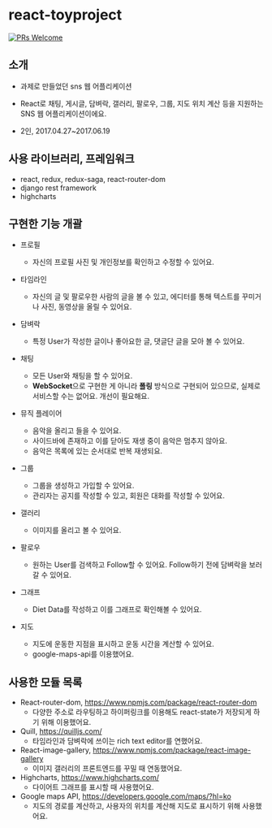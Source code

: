 # react-toyproject
[![PRs Welcome](https://img.shields.io/badge/PRs-welcome-brightgreen.svg?style=flat-square)](http://makeapullrequest.com)

## 소개

- 과제로 만들었던 sns 웹 어플리케이션

- React로 채팅, 게시글, 담벼락, 갤러리, 팔로우, 그룹, 지도 위치 계산 등을 지원하는 SNS 웹 어플리케이션이에요.

- 2인, 2017.04.27~2017.06.19

## 사용 라이브러리, 프레임워크
- react, redux, redux-saga, react-router-dom
- django rest framework
- highcharts



## 구현한 기능 개괄

- 프로필
    - 자신의 프로필 사진 및 개인정보를 확인하고 수정할 수 있어요.
- 타임라인
    - 자신의 글 및 팔로우한 사람의 글을 볼 수 있고, 에디터를 통해 텍스트를 꾸미거나 사진, 동영상을 올릴 수 있어요.
- 담벼락
    - 특정 User가 작성한 글이나 좋아요한 글, 댓글단 글을 모아 볼 수 있어요.
- 채팅
    - 모든 User와 채팅을 할 수 있어요.
    - **WebSocket**으로 구현한 게 아니라 **폴링** 방식으로 구현되어 있으므로, 실제로 서비스할 수는 없어요. 개선이 필요해요.

-   뮤직 플레이어
    - 음악을 올리고 들을 수 있어요. 
    - 사이드바에 존재하고 이를 닫아도 재생 중이 음악은 멈추지 않아요.
    - 음악은 목록에 있는 순서대로 반복 재생되요.
- 그룹
    - 그룹을 생성하고 가입할 수 있어요.
    - 관리자는 공지를 작성할 수 있고, 회원은 대화를 작성할 수 있어요.
- 갤러리
    - 이미지를 올리고 볼 수 있어요.
- 팔로우
    - 원하는 User를 검색하고 Follow할 수 있어요. Follow하기 전에 담벼락을 보러갈 수 있어요.
- 그래프
    - Diet Data를 작성하고 이를 그래프로 확인해볼 수 있어요.
- 지도
    - 지도에 운동한 지점을 표시하고 운동 시간을 계산할 수 있어요.
    - google-maps-api를 이용했어요.


##	사용한 모듈 목록

-  React-router-dom, https://www.npmjs.com/package/react-router-dom
    - 다양한 주소로 라우팅하고 하이퍼링크를 이용해도 react-state가 저장되게 하기 위해 이용했어요.
-	Quill, https://quilljs.com/
    - 타임라인과 담벼락에 쓰이는 rich text editor를 연했어요.
-	React-image-gallery, https://www.npmjs.com/package/react-image-gallery
    - 이미지 갤러리의 프론트엔드를 꾸밀 때 연동했어요.
-	Highcharts, https://www.highcharts.com/
    - 다이어트 그래프를 표시할 때 사용했어요.
-	Google maps API, https://developers.google.com/maps/?hl=ko
    - 지도의 경로를 계산하고, 사용자의 위치를 계산해 지도로 표시하기 위해 사용했어요.
